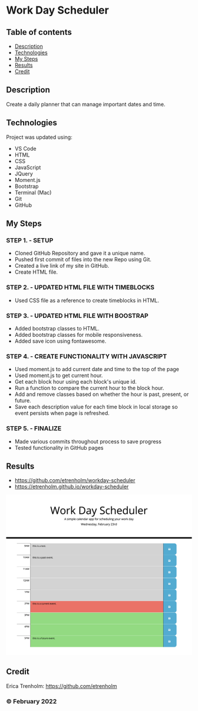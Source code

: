 # Work Day Scheduler

## Table of contents
* [Description](#description)
* [Technologies](#technologies)
* [My Steps](#my-steps)
* [Results](#results)
* [Credit](#credit)

## Description
Create a daily planner that can manage important dates and time.
	
## Technologies
Project was updated using:
* VS Code
* HTML
* CSS
* JavaScript
* JQuery
* Moment.js
* Bootstrap
* Terminal (Mac)
* Git
* GitHub

## My Steps
### STEP 1. - SETUP
* Cloned GitHub Repository and gave it a unique name.
* Pushed first commit of files into the new Repo using Git.
* Created a live link of my site in GitHub.
* Create HTML file.

### STEP 2. - UPDATED HTML FILE WITH TIMEBLOCKS
* Used CSS file as a reference to create timeblocks in HTML.

### STEP 3. - UPDATED HTML FILE WITH BOOSTRAP
* Added bootstrap classes to HTML.
* Added bootstrap classes for mobile responsiveness.
* Added save icon using fontawesome.

### STEP 4. - CREATE FUNCTIONALITY WITH JAVASCRIPT
* Used moment.js to add current date and time to the top of the page
* Used moment.js to get current hour.
* Get each block hour using each block's unique id.
* Run a function to compare the current hour to the block hour.
* Add and remove classes based on whether the hour is past, present, or future.
* Save each description value for each time block in local storage so event persists when page is refreshed.

### STEP 5. - FINALIZE
* Made various commits throughout process to save progress
* Tested functionality in GitHub pages


## Results

* https://github.com/etrenholm/workday-scheduler
* https://etrenholm.github.io/workday-scheduler

![mockup](/develop/workdayscheduler-screenshot.png)

## Credit

Erica Trenholm: https://github.com/etrenholm

### ©️ February 2022

